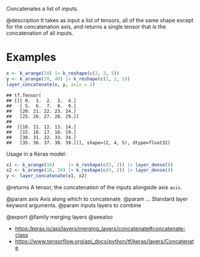 Concatenates a list of inputs.

@description
It takes as input a list of tensors, all of the same shape except
for the concatenation axis, and returns a single tensor that is the
concatenation of all inputs.

# Examples

```r
x <- k_arange(20) |> k_reshape(c(2, 2, 5))
y <- k_arange(20, 40) |> k_reshape(c(2, 2, 5))
layer_concatenate(x, y, axis = 2)
```

```
## tf.Tensor(
## [[[ 0.  1.  2.  3.  4.]
##   [ 5.  6.  7.  8.  9.]
##   [20. 21. 22. 23. 24.]
##   [25. 26. 27. 28. 29.]]
##
##  [[10. 11. 12. 13. 14.]
##   [15. 16. 17. 18. 19.]
##   [30. 31. 32. 33. 34.]
##   [35. 36. 37. 38. 39.]]], shape=(2, 4, 5), dtype=float32)
```
Usage in a Keras model:


```r
x1 <- k_arange(10)     |> k_reshape(c(5, 2)) |> layer_dense(8)
x2 <- k_arange(10, 20) |> k_reshape(c(5, 2)) |> layer_dense(8)
y <- layer_concatenate(x1, x2)
```

@returns
    A tensor, the concatenation of the inputs alongside axis `axis`.

@param axis Axis along which to concatenate.
@param ... Standard layer keyword arguments.
@param inputs layers to combine

@export
@family merging layers
@seealso
+ <https:/keras.io/api/layers/merging_layers/concatenate#concatenate-class>
+ <https://www.tensorflow.org/api_docs/python/tf/keras/layers/Concatenate>
